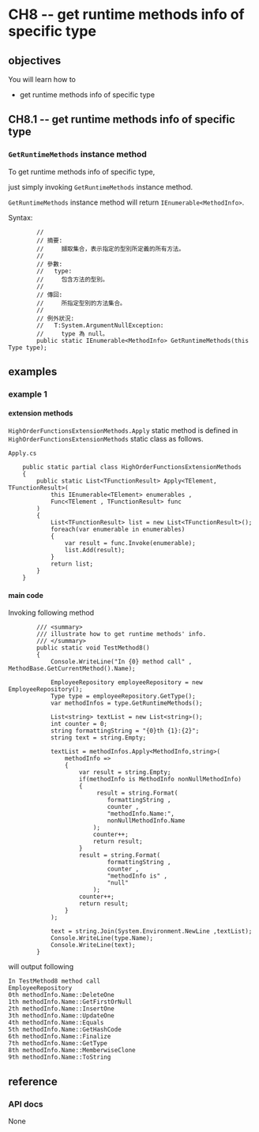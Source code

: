 # CH8 -- get runtime methods info of specific type
## objectives
You will learn how to

+ get runtime methods info of specific type

## CH8.1 -- get runtime methods info of specific type
### `GetRuntimeMethods` instance method
To get runtime methods info of specific type,

just simply invoking `GetRuntimeMethods` instance method.

`GetRuntimeMethods` instance method will return `IEnumerable<MethodInfo>`.

Syntax:

```
        //
        // 摘要:
        //     擷取集合，表示指定的型別所定義的所有方法。
        //
        // 參數:
        //   type:
        //     包含方法的型別。
        //
        // 傳回:
        //     所指定型別的方法集合。
        //
        // 例外狀況:
        //   T:System.ArgumentNullException:
        //     type 為 null。
        public static IEnumerable<MethodInfo> GetRuntimeMethods(this Type type);
```
## examples
### example 1
#### extension methods

`HighOrderFunctionsExtensionMethods.Apply` static method is defined in `HighOrderFunctionsExtensionMethods` static class as follows.

`Apply.cs`

```
    public static partial class HighOrderFunctionsExtensionMethods
    {
        public static List<TFunctionResult> Apply<TElement, TFunctionResult>(
            this IEnumerable<TElement> enumerables ,
            Func<TElement , TFunctionResult> func
        )
        {
            List<TFunctionResult> list = new List<TFunctionResult>();
            foreach(var enumerable in enumerables)
            {
                var result = func.Invoke(enumerable);
                list.Add(result);
            }
            return list;
        }
    }
```

#### main code
Invoking following method

```
        /// <summary>
        /// illustrate how to get runtime methods' info.
        /// </summary>
        public static void TestMethod8()
        {
            Console.WriteLine("In {0} method call" , MethodBase.GetCurrentMethod().Name);

            EmployeeRepository employeeRepository = new EmployeeRepository();
            Type type = employeeRepository.GetType();
            var methodInfos = type.GetRuntimeMethods();

            List<string> textList = new List<string>();
            int counter = 0;
            string formattingString = "{0}th {1}:{2}";
            string text = string.Empty;

            textList = methodInfos.Apply<MethodInfo,string>(
                methodInfo =>
                {
                    var result = string.Empty;
                    if(methodInfo is MethodInfo nonNullMethodInfo) 
                    {
                         result = string.Format(
                            formattingString ,
                            counter ,
                            "methodInfo.Name:",
                            nonNullMethodInfo.Name
                        );
                        counter++;
                        return result;
                    }
                    result = string.Format(
                            formattingString ,
                            counter ,
                            "methodInfo is" ,
                            "null"
                        );
                    counter++;
                    return result;
                }
            );

            text = string.Join(System.Environment.NewLine ,textList);
            Console.WriteLine(type.Name);
            Console.WriteLine(text);
        }
```

will output following

```
In TestMethod8 method call
EmployeeRepository
0th methodInfo.Name::DeleteOne
1th methodInfo.Name::GetFirstOrNull
2th methodInfo.Name::InsertOne
3th methodInfo.Name::UpdateOne
4th methodInfo.Name::Equals
5th methodInfo.Name::GetHashCode
6th methodInfo.Name::Finalize
7th methodInfo.Name::GetType
8th methodInfo.Name::MemberwiseClone
9th methodInfo.Name::ToString
```

## reference
### API docs
None
